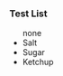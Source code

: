 <link rel="stylesheet" href="../style.css">

<div class="masonry">
  <div class="masonry-item">
    <h3>Test List</h3>
    <ul>
      <span class="none">none</span>  
      <li onclick="ListOnClick(this)" class="open">Salt</li>  
      <li onclick="ListOnClick(this)" class="open">Sugar</li>  
      <li onclick="ListOnClick(this)" class="open">Ketchup</li>  
    </ul>
  </div>
</div>
